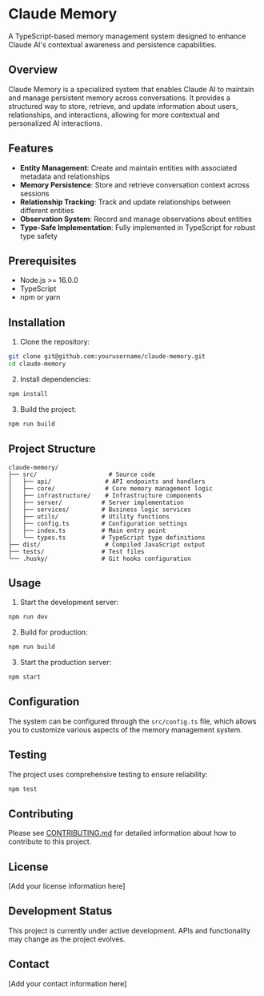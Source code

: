 # Claude Memory

A TypeScript-based memory management system designed to enhance Claude AI's contextual awareness and persistence capabilities.

## Overview

Claude Memory is a specialized system that enables Claude AI to maintain and manage persistent memory across conversations. It provides a structured way to store, retrieve, and update information about users, relationships, and interactions, allowing for more contextual and personalized AI interactions.

## Features

- **Entity Management**: Create and maintain entities with associated metadata and relationships
- **Memory Persistence**: Store and retrieve conversation context across sessions
- **Relationship Tracking**: Track and update relationships between different entities
- **Observation System**: Record and manage observations about entities
- **Type-Safe Implementation**: Fully implemented in TypeScript for robust type safety

## Prerequisites

- Node.js >= 16.0.0
- TypeScript
- npm or yarn

## Installation

1. Clone the repository:
```bash
git clone git@github.com:yourusername/claude-memory.git
cd claude-memory
```

2. Install dependencies:
```bash
npm install
```

3. Build the project:
```bash
npm run build
```

## Project Structure

```
claude-memory/
├── src/                    # Source code
│   ├── api/               # API endpoints and handlers
│   ├── core/              # Core memory management logic
│   ├── infrastructure/    # Infrastructure components
│   ├── server/           # Server implementation
│   ├── services/         # Business logic services
│   ├── utils/            # Utility functions
│   ├── config.ts         # Configuration settings
│   ├── index.ts          # Main entry point
│   └── types.ts          # TypeScript type definitions
├── dist/                  # Compiled JavaScript output
├── tests/                # Test files
└── .husky/               # Git hooks configuration
```

## Usage

1. Start the development server:
```bash
npm run dev
```

2. Build for production:
```bash
npm run build
```

3. Start the production server:
```bash
npm start
```

## Configuration

The system can be configured through the `src/config.ts` file, which allows you to customize various aspects of the memory management system.

## Testing

The project uses comprehensive testing to ensure reliability:

```bash
npm test
```

## Contributing

Please see [CONTRIBUTING.md](CONTRIBUTING.md) for detailed information about how to contribute to this project.

## License

[Add your license information here]

## Development Status

This project is currently under active development. APIs and functionality may change as the project evolves.

## Contact

[Add your contact information here]